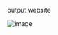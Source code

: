 output website

![image](https://github.com/user-attachments/assets/5769e2c2-d0d2-41e4-afd5-ffb74e7b08bc)
